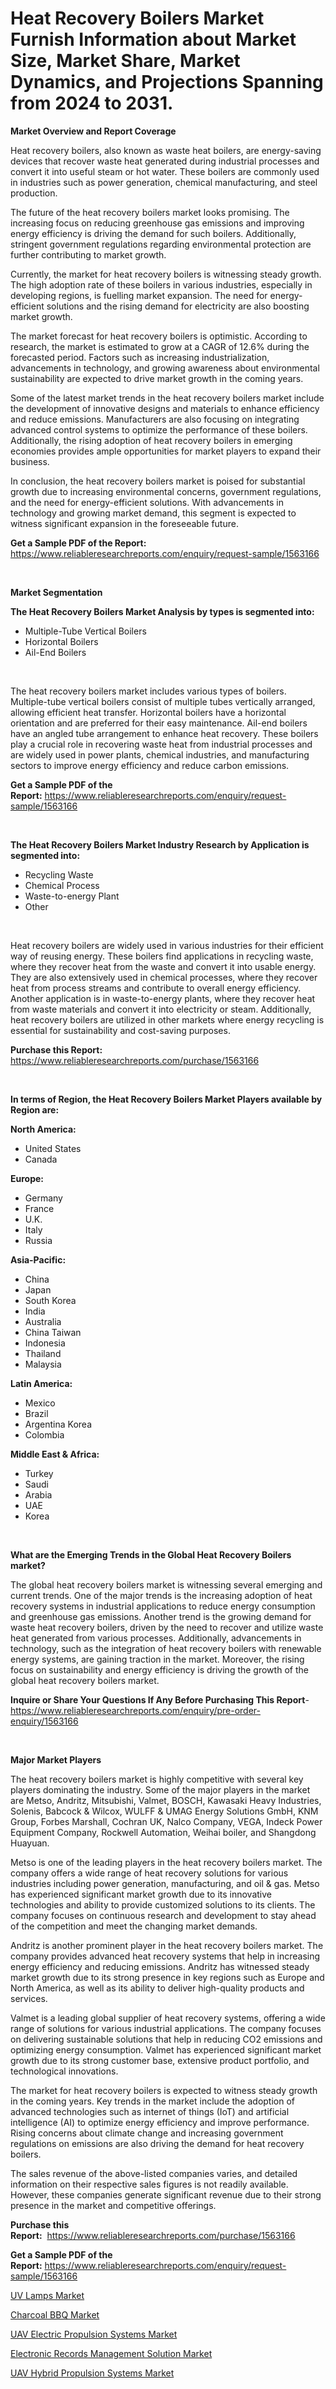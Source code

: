 <p><h1>Heat Recovery Boilers Market Furnish Information about Market Size, Market Share, Market Dynamics, and Projections Spanning from 2024 to 2031.</h1></p><p><strong>Market Overview and Report Coverage</strong></p>
<p><p>Heat recovery boilers, also known as waste heat boilers, are energy-saving devices that recover waste heat generated during industrial processes and convert it into useful steam or hot water. These boilers are commonly used in industries such as power generation, chemical manufacturing, and steel production.</p><p>The future of the heat recovery boilers market looks promising. The increasing focus on reducing greenhouse gas emissions and improving energy efficiency is driving the demand for such boilers. Additionally, stringent government regulations regarding environmental protection are further contributing to market growth.</p><p>Currently, the market for heat recovery boilers is witnessing steady growth. The high adoption rate of these boilers in various industries, especially in developing regions, is fuelling market expansion. The need for energy-efficient solutions and the rising demand for electricity are also boosting market growth.</p><p>The market forecast for heat recovery boilers is optimistic. According to research, the market is estimated to grow at a CAGR of 12.6% during the forecasted period. Factors such as increasing industrialization, advancements in technology, and growing awareness about environmental sustainability are expected to drive market growth in the coming years.</p><p>Some of the latest market trends in the heat recovery boilers market include the development of innovative designs and materials to enhance efficiency and reduce emissions. Manufacturers are also focusing on integrating advanced control systems to optimize the performance of these boilers. Additionally, the rising adoption of heat recovery boilers in emerging economies provides ample opportunities for market players to expand their business.</p><p>In conclusion, the heat recovery boilers market is poised for substantial growth due to increasing environmental concerns, government regulations, and the need for energy-efficient solutions. With advancements in technology and growing market demand, this segment is expected to witness significant expansion in the foreseeable future.</p></p>
<p><strong>Get a Sample PDF of the Report:</strong> <a href="https://www.reliableresearchreports.com/enquiry/request-sample/1563166">https://www.reliableresearchreports.com/enquiry/request-sample/1563166</a></p>
<p>&nbsp;</p>
<p><strong>Market Segmentation</strong></p>
<p><strong>The Heat Recovery Boilers Market Analysis by types is segmented into:</strong></p>
<p><ul><li>Multiple-Tube Vertical Boilers</li><li>Horizontal Boilers</li><li>Ail-End Boilers</li></ul></p>
<p>&nbsp;</p>
<p><p>The heat recovery boilers market includes various types of boilers. Multiple-tube vertical boilers consist of multiple tubes vertically arranged, allowing efficient heat transfer. Horizontal boilers have a horizontal orientation and are preferred for their easy maintenance. Ail-end boilers have an angled tube arrangement to enhance heat recovery. These boilers play a crucial role in recovering waste heat from industrial processes and are widely used in power plants, chemical industries, and manufacturing sectors to improve energy efficiency and reduce carbon emissions.</p></p>
<p><strong>Get a Sample PDF of the Report:</strong>&nbsp;<a href="https://www.reliableresearchreports.com/enquiry/request-sample/1563166">https://www.reliableresearchreports.com/enquiry/request-sample/1563166</a></p>
<p>&nbsp;</p>
<p><strong>The Heat Recovery Boilers Market Industry Research by Application is segmented into:</strong></p>
<p><ul><li>Recycling Waste</li><li>Chemical Process</li><li>Waste-to-energy Plant</li><li>Other</li></ul></p>
<p>&nbsp;</p>
<p><p>Heat recovery boilers are widely used in various industries for their efficient way of reusing energy. These boilers find applications in recycling waste, where they recover heat from the waste and convert it into usable energy. They are also extensively used in chemical processes, where they recover heat from process streams and contribute to overall energy efficiency. Another application is in waste-to-energy plants, where they recover heat from waste materials and convert it into electricity or steam. Additionally, heat recovery boilers are utilized in other markets where energy recycling is essential for sustainability and cost-saving purposes.</p></p>
<p><strong>Purchase this Report:</strong>&nbsp; <a href="https://www.reliableresearchreports.com/purchase/1563166">https://www.reliableresearchreports.com/purchase/1563166</a></p>
<p>&nbsp;</p>
<p><strong>In terms of Region, the Heat Recovery Boilers Market Players available by Region are:</strong></p>
<p>
    <p> <strong> North America: </strong>
        <ul>
            <li>United States</li>
            <li>Canada</li>
        </ul>
        </p> 
    <p> <strong> Europe: </strong>
        <ul>
            <li>Germany</li>
            <li>France</li>
            <li>U.K.</li>
            <li>Italy</li>
            <li>Russia</li>
        </ul>
        </p> 
    <p> <strong> Asia-Pacific: </strong>
        <ul>
            <li>China</li>
            <li>Japan</li>
            <li>South Korea</li>
            <li>India</li>
            <li>Australia</li>
            <li>China Taiwan</li>
            <li>Indonesia</li>
            <li>Thailand</li>
            <li>Malaysia</li>
        </ul>
        </p> 
    <p> <strong> Latin America: </strong>
        <ul>
            <li>Mexico</li>
            <li>Brazil</li>
            <li>Argentina Korea</li>
            <li>Colombia</li>
        </ul>
        </p> 
    <p> <strong> Middle East & Africa: </strong>
        <ul>
            <li>Turkey</li>
            <li>Saudi</li>
            <li>Arabia</li>
            <li>UAE</li>
            <li>Korea</li>
        </ul>
    </p>
    </p>
<p>&nbsp;</p>
<p><strong>What are the Emerging Trends in the Global Heat Recovery Boilers market?</strong></p>
<p><p>The global heat recovery boilers market is witnessing several emerging and current trends. One of the major trends is the increasing adoption of heat recovery systems in industrial applications to reduce energy consumption and greenhouse gas emissions. Another trend is the growing demand for waste heat recovery boilers, driven by the need to recover and utilize waste heat generated from various processes. Additionally, advancements in technology, such as the integration of heat recovery boilers with renewable energy systems, are gaining traction in the market. Moreover, the rising focus on sustainability and energy efficiency is driving the growth of the global heat recovery boilers market.</p></p>
<p><strong>Inquire or Share Your Questions If Any Before Purchasing This Report</strong>- <a href="https://www.reliableresearchreports.com/enquiry/pre-order-enquiry/1563166">https://www.reliableresearchreports.com/enquiry/pre-order-enquiry/1563166</a></p>
<p>&nbsp;</p>
<p><strong>Major Market Players</strong></p>
<p><p>The heat recovery boilers market is highly competitive with several key players dominating the industry. Some of the major players in the market are Metso, Andritz, Mitsubishi, Valmet, BOSCH, Kawasaki Heavy Industries, Solenis, Babcock & Wilcox, WULFF & UMAG Energy Solutions GmbH, KNM Group, Forbes Marshall, Cochran UK, Nalco Company, VEGA, Indeck Power Equipment Company, Rockwell Automation, Weihai boiler, and Shangdong Huayuan. </p><p>Metso is one of the leading players in the heat recovery boilers market. The company offers a wide range of heat recovery solutions for various industries including power generation, manufacturing, and oil & gas. Metso has experienced significant market growth due to its innovative technologies and ability to provide customized solutions to its clients. The company focuses on continuous research and development to stay ahead of the competition and meet the changing market demands. </p><p>Andritz is another prominent player in the heat recovery boilers market. The company provides advanced heat recovery systems that help in increasing energy efficiency and reducing emissions. Andritz has witnessed steady market growth due to its strong presence in key regions such as Europe and North America, as well as its ability to deliver high-quality products and services.</p><p>Valmet is a leading global supplier of heat recovery systems, offering a wide range of solutions for various industrial applications. The company focuses on delivering sustainable solutions that help in reducing CO2 emissions and optimizing energy consumption. Valmet has experienced significant market growth due to its strong customer base, extensive product portfolio, and technological innovations.</p><p>The market for heat recovery boilers is expected to witness steady growth in the coming years. Key trends in the market include the adoption of advanced technologies such as internet of things (IoT) and artificial intelligence (AI) to optimize energy efficiency and improve performance. Rising concerns about climate change and increasing government regulations on emissions are also driving the demand for heat recovery boilers.</p><p>The sales revenue of the above-listed companies varies, and detailed information on their respective sales figures is not readily available. However, these companies generate significant revenue due to their strong presence in the market and competitive offerings.</p></p>
<p><strong>Purchase this Report:</strong>&nbsp;&nbsp;<a href="https://www.reliableresearchreports.com/purchase/1563166">https://www.reliableresearchreports.com/purchase/1563166</a></p>
<p></p>
<p><strong>Get a Sample PDF of the Report:</strong>&nbsp;<a href="https://www.reliableresearchreports.com/enquiry/request-sample/1563166">https://www.reliableresearchreports.com/enquiry/request-sample/1563166</a></p>
<p><p><a href="https://github.com/Chiragrp22/Market-Research-Report-List-2/blob/main/uv-lamps-market.md">UV Lamps Market</a></p><p><a href="https://github.com/Chiragrp23/Market-Research-Report-List-2/blob/main/charcoal-bbq-market.md">Charcoal BBQ Market</a></p><p><a href="https://medium.com/@kathrynlynch04/uav-electric-propulsion-systems-market-size-market-outlook-and-market-forecast-2023-to-2030-87b7d8579154">UAV Electric Propulsion Systems Market</a></p><p><a href="https://medium.com/@kathrynlynch04/electronic-records-management-solution-market-furnishes-information-on-market-share-market-trends-c11715a6fbf0">Electronic Records Management Solution Market</a></p><p><a href="https://medium.com/@kathrynlynch04/uav-hybrid-propulsion-systems-market-size-and-market-trends-complete-industry-overview-2023-to-3fc129d2a964">UAV Hybrid Propulsion Systems Market</a></p></p>